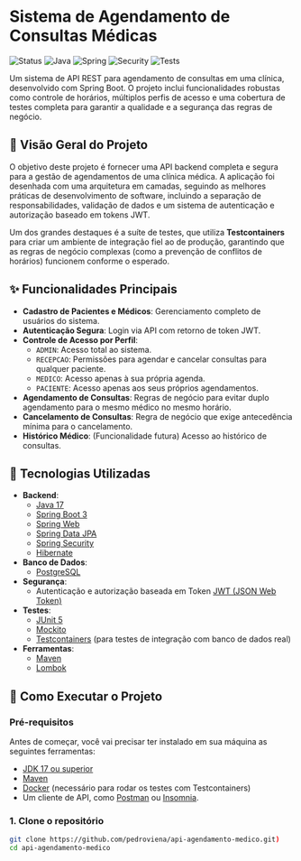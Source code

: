 # Sistema de Agendamento de Consultas Médicas

![Status](https://img.shields.io/badge/status-em%20desenvolvimento-yellow)
![Java](https://img.shields.io/badge/Java-17%2B-blue?logo=java&logoColor=white)
![Spring](https://img.shields.io/badge/Spring_Boot-3.2.x-green?logo=spring&logoColor=white)
![Security](https://img.shields.io/badge/Security-JWT-orange)
![Tests](https://img.shields.io/badge/Tests-Testcontainers-blueviolet)

Um sistema de API REST para agendamento de consultas em uma clínica, desenvolvido com Spring Boot. O projeto inclui funcionalidades robustas como controle de horários, múltiplos perfis de acesso e uma cobertura de testes completa para garantir a qualidade e a segurança das regras de negócio.

## 📝 Visão Geral do Projeto

O objetivo deste projeto é fornecer uma API backend completa e segura para a gestão de agendamentos de uma clínica médica. A aplicação foi desenhada com uma arquitetura em camadas, seguindo as melhores práticas de desenvolvimento de software, incluindo a separação de responsabilidades, validação de dados e um sistema de autenticação e autorização baseado em tokens JWT.

Um dos grandes destaques é a suíte de testes, que utiliza **Testcontainers** para criar um ambiente de integração fiel ao de produção, garantindo que as regras de negócio complexas (como a prevenção de conflitos de horários) funcionem conforme o esperado.

## ✨ Funcionalidades Principais

-   **Cadastro de Pacientes e Médicos**: Gerenciamento completo de usuários do sistema.
-   **Autenticação Segura**: Login via API com retorno de token JWT.
-   **Controle de Acesso por Perfil**:
    -   `ADMIN`: Acesso total ao sistema.
    -   `RECEPCAO`: Permissões para agendar e cancelar consultas para qualquer paciente.
    -   `MEDICO`: Acesso apenas à sua própria agenda.
    -   `PACIENTE`: Acesso apenas aos seus próprios agendamentos.
-   **Agendamento de Consultas**: Regras de negócio para evitar duplo agendamento para o mesmo médico no mesmo horário.
-   **Cancelamento de Consultas**: Regra de negócio que exige antecedência mínima para o cancelamento.
-   **Histórico Médico**: (Funcionalidade futura) Acesso ao histórico de consultas.

## 🚀 Tecnologias Utilizadas

-   **Backend**:
    -   [Java 17](https://www.oracle.com/java/)
    -   [Spring Boot 3](https://spring.io/projects/spring-boot)
    -   [Spring Web](https://docs.spring.io/spring-framework/docs/current/reference/html/web.html)
    -   [Spring Data JPA](https://spring.io/projects/spring-data-jpa)
    -   [Spring Security](https://spring.io/projects/spring-security)
    -   [Hibernate](https://hibernate.org/)
-   **Banco de Dados**:
    -   [PostgreSQL](https://www.postgresql.org/)
-   **Segurança**:
    -   Autenticação e autorização baseada em Token [JWT (JSON Web Token)](https://jwt.io/)
-   **Testes**:
    -   [JUnit 5](https://junit.org/junit5/)
    -   [Mockito](https://site.mockito.org/)
    -   [Testcontainers](https://www.testcontainers.org/) (para testes de integração com banco de dados real)
-   **Ferramentas**:
    -   [Maven](https://maven.apache.org/)
    -   [Lombok](https://projectlombok.org/)

## 🔧 Como Executar o Projeto

### Pré-requisitos

Antes de começar, você vai precisar ter instalado em sua máquina as seguintes ferramentas:
-   [JDK 17 ou superior](https://www.oracle.com/java/technologies/downloads/)
-   [Maven](https://maven.apache.org/download.cgi)
-   [Docker](https://www.docker.com/products/docker-desktop/) (necessário para rodar os testes com Testcontainers)
-   Um cliente de API, como [Postman](https://www.postman.com/) ou [Insomnia](https://insomnia.rest/).

### 1. Clone o repositório

```bash
git clone https://github.com/pedroviena/api-agendamento-medico.git)
cd api-agendamento-medico
